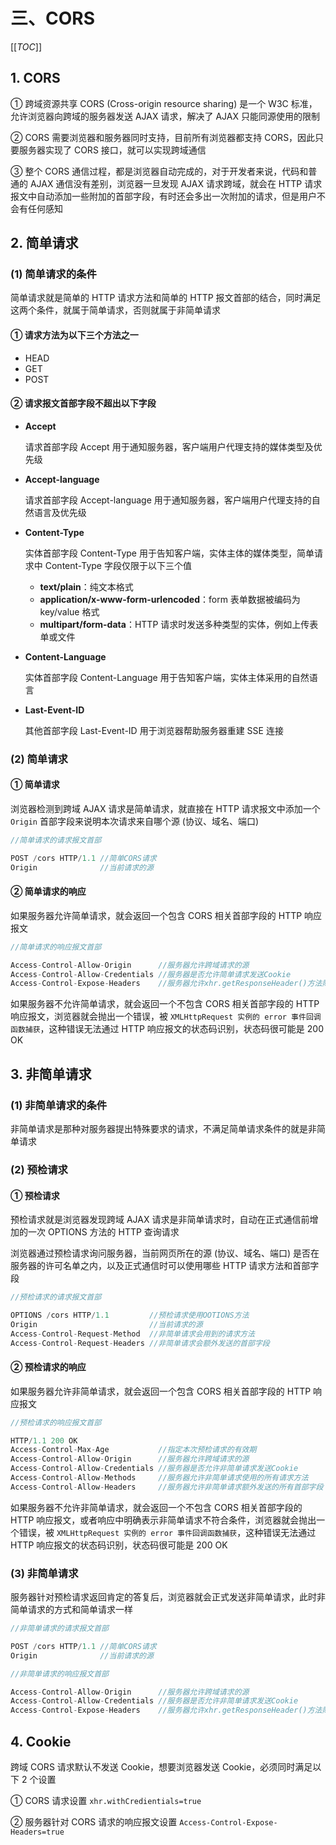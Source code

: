 # 三、CORS

[[_TOC_]]

## 1. CORS

① 跨域资源共享 CORS (Cross-origin resource sharing) 是一个 W3C 标准，允许浏览器向跨域的服务器发送 AJAX 请求，解决了 AJAX 只能同源使用的限制

② CORS 需要浏览器和服务器同时支持，目前所有浏览器都支持 CORS，因此只要服务器实现了 CORS 接口，就可以实现跨域通信

③ 整个 CORS 通信过程，都是浏览器自动完成的，对于开发者来说，代码和普通的 AJAX 通信没有差别，浏览器一旦发现 AJAX 请求跨域，就会在 HTTP 请求报文中自动添加一些附加的首部字段，有时还会多出一次附加的请求，但是用户不会有任何感知

## 2. 简单请求

### (1) 简单请求的条件

简单请求就是简单的 HTTP 请求方法和简单的 HTTP 报文首部的结合，同时满足这两个条件，就属于简单请求，否则就属于非简单请求

#### ① 请求方法为以下三个方法之一

* HEAD
* GET
* POST

#### ② 请求报文首部字段不超出以下字段

* **Accept**
  
  请求首部字段 Accept 用于通知服务器，客户端用户代理支持的媒体类型及优先级

* **Accept-language**
  
  请求首部字段 Accept-language 用于通知服务器，客户端用户代理支持的自然语言及优先级

* **Content-Type**
  
  实体首部字段 Content-Type 用于告知客户端，实体主体的媒体类型，简单请求中 Content-Type 字段仅限于以下三个值
  * **text/plain**：纯文本格式
  * **application/x-www-form-urlencoded**：form 表单数据被编码为 key/value 格式
  * **multipart/form-data**：HTTP 请求时发送多种类型的实体，例如上传表单或文件

* **Content-Language**
  
  实体首部字段 Content-Language 用于告知客户端，实体主体采用的自然语言

* **Last-Event-ID**
  
  其他首部字段 Last-Event-ID 用于浏览器帮助服务器重建 SSE 连接

### (2) 简单请求

#### ① 简单请求

浏览器检测到跨域 AJAX 请求是简单请求，就直接在 HTTP 请求报文中添加一个 `Origin` 首部字段来说明本次请求来自哪个源 (协议、域名、端口)

```javascript
//简单请求的请求报文首部

POST /cors HTTP/1.1 //简单CORS请求
Origin              //当前请求的源
```

#### ② 简单请求的响应

如果服务器允许简单请求，就会返回一个包含 CORS 相关首部字段的 HTTP 响应报文
  
```javascript
//简单请求的响应报文首部

Access-Control-Allow-Origin      //服务器允许跨域请求的源
Access-Control-Allow-Credentials //服务器是否允许简单请求发送Cookie
Access-Control-Expose-Headers    //服务器允许xhr.getResponseHeader()方法除6个基本字段外可以拿到的其他字段
```

如果服务器不允许简单请求，就会返回一个不包含 CORS 相关首部字段的 HTTP 响应报文，浏览器就会抛出一个错误，被 `XMLHttpRequest 实例的 error 事件回调函数捕获`，这种错误无法通过 HTTP 响应报文的状态码识别，状态码很可能是 200 OK

## 3. 非简单请求

### (1) 非简单请求的条件

非简单请求是那种对服务器提出特殊要求的请求，不满足简单请求条件的就是非简单请求

### (2) 预检请求

#### ① 预检请求

预检请求就是浏览器发现跨域 AJAX 请求是非简单请求时，自动在正式通信前增加的一次 OPTIONS 方法的 HTTP 查询请求

浏览器通过预检请求询问服务器，当前网页所在的源 (协议、域名、端口) 是否在服务器的许可名单之内，以及正式通信时可以使用哪些 HTTP 请求方法和首部字段

```javascript
//预检请求的请求报文首部

OPTIONS /cors HTTP/1.1         //预检请求使用OOTIONS方法
Origin                         //当前请求的源
Access-Control-Request-Method  //非简单请求会用到的请求方法
Access-Control-Request-Headers //非简单请求会额外发送的首部字段
```

#### ② 预检请求的响应

如果服务器允许非简单请求，就会返回一个包含 CORS 相关首部字段的 HTTP 响应报文
  
```javascript
//预检请求的响应报文首部

HTTP/1.1 200 OK
Access-Control-Max-Age           //指定本次预检请求的有效期
Access-Control-Allow-Origin      //服务器允许跨域请求的源
Access-Control-Allow-Credentials //服务器是否允许非简单请求发送Cookie
Access-Control-Allow-Methods     //服务器允许非简单请求使用的所有请求方法
Access-Control-Allow-Headers     //服务器允许非简单请求额外发送的所有首部字段
```

如果服务器不允许非简单请求，就会返回一个不包含 CORS 相关首部字段的 HTTP 响应报文，或者响应中明确表示非简单请求不符合条件，浏览器就会抛出一个错误，被 `XMLHttpRequest 实例的 error 事件回调函数捕获`，这种错误无法通过 HTTP 响应报文的状态码识别，状态码很可能是 200 OK

### (3) 非简单请求

服务器针对预检请求返回肯定的答复后，浏览器就会正式发送非简单请求，此时非简单请求的方式和简单请求一样

```javascript
//非简单请求的请求报文首部

POST /cors HTTP/1.1 //简单CORS请求
Origin              //当前请求的源
```

```javascript
//非简单请求的响应报文首部

Access-Control-Allow-Origin      //服务器允许跨域请求的源
Access-Control-Allow-Credentials //服务器是否允许非简单请求发送Cookie
Access-Control-Expose-Headers    //服务器允许xhr.getResponseHeader()方法除6个基本字段外可以拿到的其他字段
```

## 4. Cookie

跨域 CORS 请求默认不发送 Cookie，想要浏览器发送 Cookie，必须同时满足以下 2 个设置

① CORS 请求设置 `xhr.withCredientials=true`

② 服务器针对 CORS 请求的响应报文设置 `Access-Control-Expose-Headers=true`
